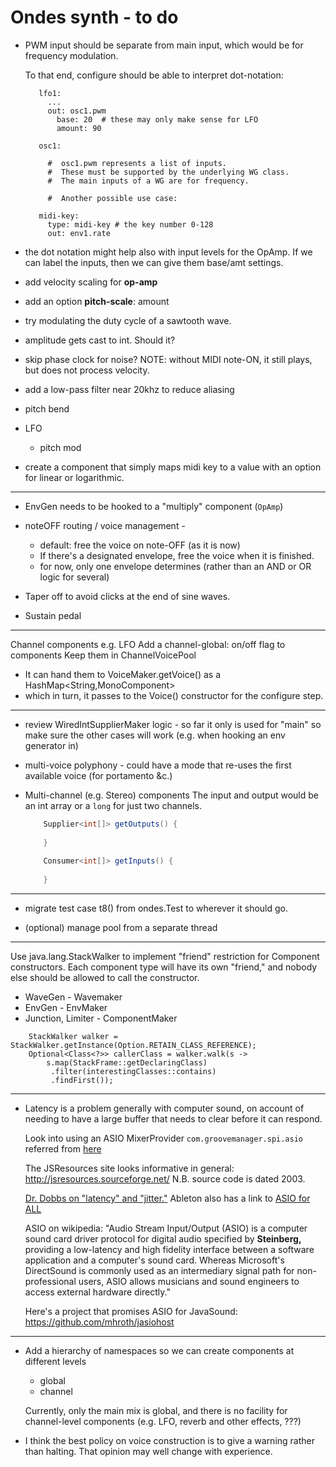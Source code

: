# Ondes synth - to do

 - PWM input should be separate from main input, which would be for frequency modulation.
 
     To that end, configure should be able to interpret dot-notation:    
     ```    
        lfo1:
          ...
          out: osc1.pwm
            base: 20  # these may only make sense for LFO
            amount: 90
        
        osc1:
        
          #  osc1.pwm represents a list of inputs.
          #  These must be supported by the underlying WG class.
          #  The main inputs of a WG are for frequency.
   
          #  Another possible use case:  
        
        midi-key: 
          type: midi-key # the key number 0-128
          out: env1.rate 
     ```
 - the dot notation might help also with input levels for the OpAmp. If we can label the inputs, then we can give them base/amt settings.  

 - add velocity scaling for **op-amp**
 
 - add an option **pitch-scale**: amount
 
 - try modulating the duty cycle of a sawtooth wave.
 
 - amplitude gets cast to int. Should it? 
 
 - skip phase clock for noise? NOTE: without MIDI note-ON, it still plays, but does not process velocity.
         
 - add a low-pass filter near 20khz to reduce aliasing
   
 - pitch bend
 - LFO 
    - pitch mod

 - create a component that simply maps midi key to a value
    with an option for linear or logarithmic. 
   
 
 -----------
 - EnvGen needs to be hooked to a "multiply" component (`OpAmp`)
 
 - noteOFF routing / voice management - 
    - default: free the voice on note-OFF (as it is now)
    - If there's a designated envelope, free the voice when it is finished.
    - for now, only one envelope determines (rather than an AND or OR logic for several)

 - Taper off to avoid clicks at the end of sine waves.
 - Sustain pedal
 
 ------
 
 Channel components e.g. LFO
 Add a channel-global: on/off flag to components
 Keep them in ChannelVoicePool
  - It can hand them to VoiceMaker.getVoice() as a HashMap<String,MonoComponent>
  - which in turn, it passes to the Voice() constructor for the configure step.
 
  
 *****
 
 - review WiredIntSupplierMaker logic - so far it only is used for "main" so make sure the other cases will work (e.g. when hooking an env generator in)

 - multi-voice polyphony - could have a mode that re-uses the first available voice (for portamento &c.) 
 
 - Multi-channel (e.g. Stereo) components
   The input and output would be an int array 
   or a `long` for just two channels.
   
   ```java    
       Supplier<int[]> getOutputs() {
           
       }
 
       Consumer<int[]> getInputs() {
           
       }
   ```     
----------------
 
 - migrate test case t8() from ondes.Test to wherever it should go.
 
 - (optional) manage pool from a separate thread

 
----------- 
 
 Use java.lang.StackWalker to implement "friend" restriction 
 for Component constructors.
 Each component type will have its own "friend," and nobody else
 should be allowed to call the constructor.
 
   - WaveGen - Wavemaker
   - EnvGen - EnvMaker
   - Junction, Limiter - ComponentMaker
 
  
 ```
     StackWalker walker = StackWalker.getInstance(Option.RETAIN_CLASS_REFERENCE);
     Optional<Class<?>> callerClass = walker.walk(s ->
         s.map(StackFrame::getDeclaringClass)
          .filter(interestingClasses::contains)
          .findFirst());
``` 
 
 -----------
  - Latency is a problem generally with computer sound, on account of needing to have a large buffer that needs to clear before it can respond.
   
    Look into using an ASIO MixerProvider `com.groovemanager.spi.asio`     referred from [here](http://jsresources.sourceforge.net/faq_misc.html#asio)
    
    The JSResources site looks informative in general:
    http://jsresources.sourceforge.net/  N.B. source code is dated 2003.
    
    [Dr. Dobbs on "latency" and "jitter."](https://djtechtools.com/2008/09/26/is-your-midi-controller-late/)
    Ableton also has a link to [ASIO for ALL](http://www.asio4all.org/)
    
    ASIO on wikipedia: "Audio Stream Input/Output (ASIO) is a computer sound card driver protocol for digital audio specified by **Steinberg,** providing a low-latency and high fidelity interface between a software application and a computer's sound card. Whereas Microsoft's DirectSound is commonly used as an intermediary signal path for non-professional users, ASIO allows musicians and sound engineers to access external hardware directly."
    
    Here's a project that promises ASIO for JavaSound: https://github.com/mhroth/jasiohost
         
    
 ----------- 

- Add a hierarchy of namespaces so we can create components at different levels 
    - global
    - channel 
    
    Currently, only the main mix is global, and there is no facility for channel-level components (e.g. LFO, reverb and other effects, ???)

 - I think the best policy on voice construction is to give a warning rather than halting. That opinion may well change with experience.  

 
